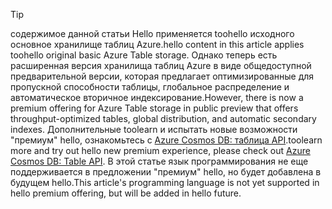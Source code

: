 > [!TIP]
> <span data-ttu-id="ac5a8-101">содержимое данной статьи Hello применяется toohello исходного основное хранилище таблиц Azure.</span><span class="sxs-lookup"><span data-stu-id="ac5a8-101">hello content in this article applies toohello original basic Azure Table storage.</span></span> <span data-ttu-id="ac5a8-102">Однако теперь есть расширенная версия хранилища таблиц Azure в виде общедоступной предварительной версии, которая предлагает оптимизированные для пропускной способности таблицы, глобальное распределение и автоматическое вторичное индексирование.</span><span class="sxs-lookup"><span data-stu-id="ac5a8-102">However, there is now a premium offering for Azure Table storage in public preview that offers throughput-optimized tables, global distribution, and automatic secondary indexes.</span></span> <span data-ttu-id="ac5a8-103">Дополнительные toolearn и испытать новые возможности "премиум" hello, ознакомьтесь с [Azure Cosmos DB: таблица API](https://aka.ms/premiumtables).</span><span class="sxs-lookup"><span data-stu-id="ac5a8-103">toolearn more and try out hello new premium experience, please check out [Azure Cosmos DB: Table API](https://aka.ms/premiumtables).</span></span> <span data-ttu-id="ac5a8-104">В этой статье язык программирования не еще поддерживается в предложении "премиум" hello, но будет добавлена в будущем hello.</span><span class="sxs-lookup"><span data-stu-id="ac5a8-104">This article's programming language is not yet supported in hello premium offering, but will be added in hello future.</span></span>
>
